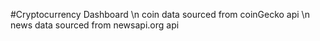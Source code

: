 #Cryptocurrency Dashboard \n
coin data sourced from coinGecko api \n
news data sourced from newsapi.org api
